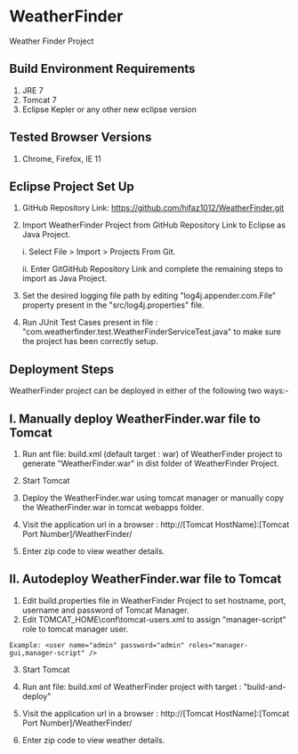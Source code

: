 WeatherFinder
=============

Weather Finder Project

Build Environment Requirements
------------------------------
1. JRE 7
2. Tomcat 7
3. Eclipse Kepler or any other new eclipse version

Tested Browser Versions
-----------------------
1. Chrome, Firefox, IE 11

Eclipse Project Set Up
-----------------------
1. GitHub Repository Link: https://github.com/hifaz1012/WeatherFinder.git

2. Import WeatherFinder Project from GitHub Repository Link to Eclipse as Java Project.

   i. Select File > Import > Projects From Git. 
   
   ii. Enter GitGitHub Repository Link and complete the remaining steps to import as Java Project.
   
3. Set the desired logging file path by editing "log4j.appender.com.File" property present in the "src/log4j.properties" file.

4. Run JUnit Test Cases present in file : "com.weatherfinder.test.WeatherFinderServiceTest.java" to make sure the project has been correctly setup.

Deployment Steps
----------------
WeatherFinder project can be deployed in either of the following two ways:-

I. Manually deploy WeatherFinder.war file to Tomcat
---------------------------------------------------

   1. Run ant file: build.xml (default target : war) of WeatherFinder project to generate "WeatherFinder.war" in dist folder of WeatherFinder Project.
   
   2. Start Tomcat
   
   3. Deploy the WeatherFinder.war using tomcat manager or manually copy the WeatherFinder.war in tomcat webapps folder.
   
   4. Visit the application url in a browser : http://[Tomcat HostName]:[Tomcat Port Number]/WeatherFinder/ 
   
   5. Enter zip code to view weather details.
   
II. Autodeploy WeatherFinder.war file to Tomcat
-----------------------------------------------

   1. Edit build.properties file in WeatherFinder Project to set hostname, port, username and password of Tomcat Manager.
   2. Edit TOMCAT_HOME\conf\tomcat-users.xml to assign "manager-script" role to tomcat manager user.
	  
	Example: <user name="admin" password="admin" roles="manager-gui,manager-script" />

   3. Start Tomcat
   
   4. Run ant file: build.xml of WeatherFinder project with target : "build-and-deploy"
   
   5. Visit the application url in a browser : http://[Tomcat HostName]:[Tomcat Port Number]/WeatherFinder/ 
   
   6. Enter zip code to view weather details. 

